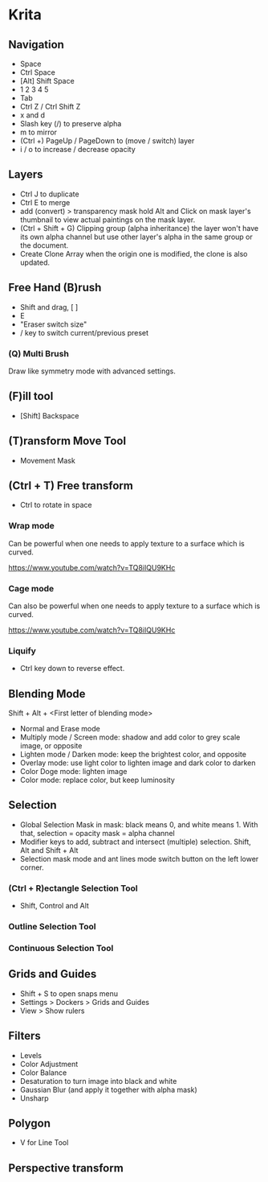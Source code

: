 # Krita

## Navigation

- Space
- Ctrl Space
- [Alt] Shift Space
- 1 2 3 4 5
- Tab
- Ctrl Z / Ctrl Shift Z
- x and d
- Slash key (/) to preserve alpha
- m to mirror
- (Ctrl +) PageUp / PageDown to (move / switch) layer
- i / o to increase / decrease opacity

## Layers

- Ctrl J to duplicate
- Ctrl E to merge
- add (convert) > transparency mask
  hold Alt and Click on mask layer's thumbnail to view actual paintings on the mask layer.
- (Ctrl + Shift + G) Clipping group (alpha inheritance)
  the layer won't have its own alpha channel but use other layer's alpha in the same group or the document.
- Create Clone Array
    when the origin one is modified, the clone is also updated.

## Free Hand (B)rush

- Shift and drag, [ ]
- E
- "Eraser switch size"
- / key to switch current/previous preset

### (Q) Multi Brush

Draw like symmetry mode with advanced settings.

## (F)ill tool

- [Shift] Backspace

## (T)ransform Move Tool

- Movement Mask

## (Ctrl + T) Free transform

- Ctrl to rotate in space

### Wrap mode

Can be powerful when one needs to apply texture to a surface which is curved.

<https://www.youtube.com/watch?v=TQ8iIQU9KHc>

### Cage mode

Can also be powerful when one needs to apply texture to a surface which is curved.

<https://www.youtube.com/watch?v=TQ8iIQU9KHc>

### Liquify

- Ctrl key down to reverse effect.

## Blending Mode

Shift + Alt + \<First letter of blending mode\>

- Normal and Erase mode
- Multiply mode / Screen mode: shadow and add color to grey scale image, or opposite
- Lighten mode / Darken mode: keep the brightest color, and opposite
- Overlay mode: use light color to lighten image and dark color to darken
- Color Doge mode: lighten image
- Color mode: replace color, but keep luminosity

## Selection

- Global Selection Mask
    in mask: black means 0, and white means 1.
    With that, selection = opacity mask = alpha channel
- Modifier keys to add, subtract and intersect (multiple) selection.
    Shift, Alt and Shift + Alt
- Selection mask mode and ant lines mode switch button on the left lower corner.

### (Ctrl + R)ectangle Selection Tool

- Shift, Control and Alt

### Outline Selection Tool

### Continuous Selection Tool

## Grids and Guides

- Shift + S to open snaps menu
- Settings > Dockers > Grids and Guides
- View > Show rulers

## Filters

- Levels
- Color Adjustment
- Color Balance
- Desaturation to turn image into black and white
- Gaussian Blur (and apply it together with alpha mask)
- Unsharp

## Polygon

- V for Line Tool

## Perspective transform
